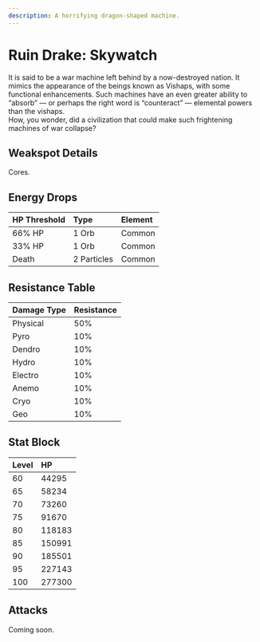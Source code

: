```yaml
---
description: A horrifying dragon-shaped machine.
---
```


# Ruin Drake: Skywatch

It is said to be a war machine left behind by a now-destroyed nation. It mimics the appearance of the beings known as Vishaps, with some functional enhancements. Such machines have an even greater ability to “absorb” — or perhaps the right word is “counteract” — elemental powers than the vishaps.  
How, you wonder, did a civilization that could make such frightening machines of war collapse?

## Weakspot Details

Cores.

## Energy Drops

| HP Threshold | Type        | Element |
| :----------- | :---------- | :------ |
| 66% HP       | 1 Orb       | Common  |
| 33% HP       | 1 Orb       | Common  |
| Death        | 2 Particles | Common  |

## Resistance Table

| Damage Type | Resistance |
| :---------- | :--------- |
| Physical    | 50%        |
| Pyro        | 10%        |
| Dendro      | 10%        |
| Hydro       | 10%        |
| Electro     | 10%        |
| Anemo       | 10%        |
| Cryo        | 10%        |
| Geo         | 10%        |

## Stat Block

| Level | HP     |
| :---- | :----- |
| 60    | 44295  |
| 65    | 58234  |
| 70    | 73260  |
| 75    | 91670  |
| 80    | 118183 |
| 85    | 150991 |
| 90    | 185501 |
| 95    | 227143 |
| 100   | 277300 |

## Attacks

Coming soon.
